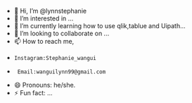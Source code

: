 - 👋 Hi, I’m @lynnstephanie
- 👀 I’m interested in ...
- 🌱 I’m currently learning how to use qlik,tablue and Uipath...
- 💞️ I’m looking to collaborate on ...
- 📫 How to reach me,
-     Instagram:Stephanie_wangui
-      Email:wanguilynn99@gmail.com
- 😄 Pronouns: he/she.
- ⚡ Fun fact: ...

<!---
lynnstephanie/lynnstephanie is a ✨ special ✨ repository because its `README.md` (this file) appears on your GitHub profile.
You can click the Preview link to take a look at your changes.
--->
